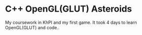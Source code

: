 # C++ OpenGL(GLUT) Asteroids

My coursework in KhPI and my first game. It took 4 days to learn OpenGL(GLUT) and code..